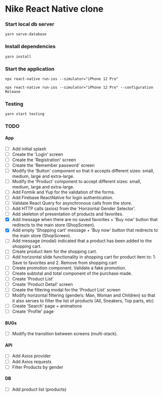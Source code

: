 # Nike React Native clone

### Start local db server

```terminal
yarn serve-database
```

### Install dependencies

```terminal
yarn install
```

### Start the application

```terminal
npx react-native run-ios --simulator="iPhone 12 Pro"
```

```terminal
npx react-native run-ios --simulator="iPhone 12 Pro" --configuration Release
```

### Testing

```terminal
yarn start testing
```

### TODO

#### App

- [ ] Add initial splash
- [ ] Create the 'Login' screen
- [ ] Create the 'Registration' screen
- [ ] Create the 'Remember password' screen
- [ ] Modify the 'Button' component so that it accepts different sizes: small, medium, large and extra-large.
- [ ] Modify the 'Product' component to accept different sizes: small, medium, large and extra-large.
- [ ] Add Formik and Yup for the validation of the forms.
- [ ] Add Firebase ReactNative for login authentication.
- [ ] Validate React Query for asynchronous calls from the store.
- [ ] Add HTTP calls (axios) from the 'Horizontal Gender Selector'.
- [ ] Add skeleton of presentation of products and favorites.
- [x] Add message when there are no saved favorites + 'Buy now' button that redirects to the main store (ShopScreen).
- [x] Add empty 'Shopping cart' message + 'Buy now' button that redirects to the main store (ShopScreen).
- [ ] Add message (modal) indicated that a product has been added to the shopping cart.
- [ ] Create product item for the shopping cart.
- [ ] Add horizontal slide functionality in shopping cart for product item to: 1. Save to favorites and 2. Remove from shopping cart
- [ ] Create promotion component. Validate a fake promotion.
- [ ] Create subtotal and total component of the purchase made.
- [ ] Create 'Product List'
- [ ] Create 'Product Detail' screen
- [ ] Create the filtering modal for the 'Product List' screen
- [ ] Modify horizontal filtering (genders: Man, Woman and Children) so that it also serves to filter the list of products (All, Sneakers, Top parts, etc)
- [ ] Create 'Search' page + animations
- [ ] Create 'Profile' page

#### BUGs

- [ ] Modify the transition between screens (multi-stack).

#### API

- [ ] Add Axios provider
- [ ] Add Axios requests
- [ ] Filter Products by gender

#### DB

- [ ] Add product list (products)
